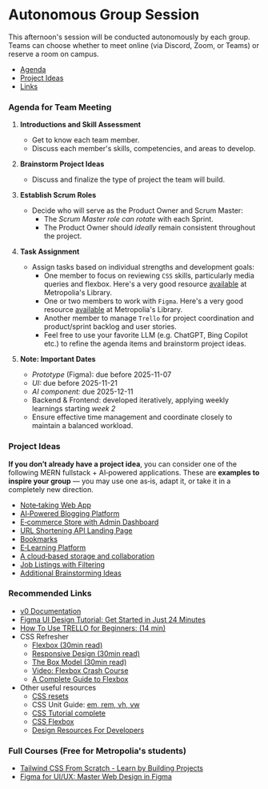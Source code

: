 # Autonomous Group Session

This afternoon's session will be conducted autonomously by each group. Teams can choose whether to meet online (via Discord, Zoom, or Teams) or reserve a room on campus.

- [Agenda](#agenda-for-team-meeting)
- [Project Ideas](#project-ideas)
- [Links](#recommended-links)

### Agenda for Team Meeting

1. **Introductions and Skill Assessment**
   - Get to know each team member.
   - Discuss each member's skills, competencies, and areas to develop.

2. **Brainstorm Project Ideas**
   - Discuss and finalize the type of project the team will build.


3. **Establish Scrum Roles**
   - Decide who will serve as the Product Owner and Scrum Master:
     - The *Scrum Master role can rotate* with each Sprint.
     - The Product Owner should *ideally* remain consistent throughout the project.

4. **Task Assignment**
   - Assign tasks based on individual strengths and development goals:
     - One member to focus on reviewing `CSS` skills, particularly media queries and flexbox. Here's a very good resource [available](https://metropolia.finna.fi/Record/nelli15.5680000000060713?sid=4846325380) at Metropolia's Library.
     - One or two members to work with `Figma`. Here's a very good resource [available](https://metropolia.finna.fi/Record/nelli15.5850000000052946?sid=4846325074) at Metropolia's Library.
     - Another member to manage `Trello` for project coordination and product/sprint backlog and user stories.
     - Feel free to use your favorite LLM (e.g. ChatGPT, Bing Copilot etc.) to refine the agenda items and brainstorm project ideas.


 5. **Note: Important Dates**
      - *Prototype* (Figma): due before 2025-11-07
      - *UI:* due before 2025-11-21 
      - *AI component:* due 2025-12-11 
      - Backend & Frontend: developed iteratively, applying weekly learnings starting *week 2*
      - Ensure effective time management and coordinate closely to maintain a balanced workload.
   
###  Project Ideas

**If you don’t already have a project idea**, you can consider one of the following MERN fullstack + AI‑powered applications.  These are **examples to inspire your group** — you may use one as‑is, adapt it, or take it in a completely new direction.

- [Note‑taking Web App](./ideas/note.md)
- [AI‑Powered Blogging Platform](./ideas/blog.md)
- [E‑commerce Store with Admin Dashboard](./ideas/e-commerce.md)
- [URL Shortening API Landing Page](./ideas/url.md)
- [Bookmarks](./ideas/bookmarks.md)
- [E‑Learning Platform](./ideas/e-learning.md)
- [A cloud‑based storage and collaboration](./ideas/fylo.md)
- [ Job Listings with Filtering](./ideas/jobs.md)
- [Additional Brainstorming Ideas](./ideas/other.md)

### Recommended Links

- [v0 Documentation](https://v0.dev/docs)
- [Figma UI Design Tutorial: Get Started in Just 24 Minutes](https://youtu.be/FTFaQWZBqQ8)
- [How To Use TRELLO for Beginners: (14 min)](https://youtu.be/6drUzoeHZkg)
- CSS Refresher
  - [Flexbox (30min read)](https://internetingishard.netlify.app/html-and-css/flexbox/)
  - [Responsive Design (30min read)](https://internetingishard.netlify.app/html-and-css/responsive-design/)
  - [The Box Model (30min read)](https://internetingishard.netlify.app/html-and-css/css-box-model/)
  - [Video: Flexbox Crash Course](https://www.youtube.com/watch?v=3YW65K6LcIA)
  - [A Complete Guide to Flexbox](https://css-tricks.com/snippets/css/a-guide-to-flexbox/) 
- Other useful resources
  - [CSS resets](https://necolas.github.io/normalize.css/)
  - CSS Unit Guide: [em, rem, vh, vw](https://www.freecodecamp.org/news/css-unit-guide/)
  - [CSS Tutorial complete](https://internetingishard.netlify.app/html-and-css/)
  - [CSS Flexbox](https://www.w3schools.com/csS/css3_flexbox.asp)   
  - [Design Resources For Developers](https://github.com/bradtraversy/design-resources-for-developers)


### Full Courses (Free for Metropolia's students)

- [Tailwind CSS From Scratch - Learn by Building Projects](https://metropolia.finna.fi/Record/nelli15.5680000000060713?sid=4846325380)
- [Figma for UI/UX: Master Web Design in Figma](https://metropolia.finna.fi/Record/nelli15.5850000000052946?sid=4846325074)
